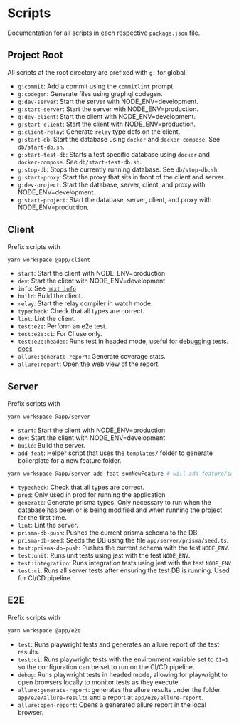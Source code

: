 # Scripts

Documentation for all scripts in each respective `package.json` file.

## Project Root

All scripts at the root directory are prefixed with `g:` for global.

-   `g:commit`: Add a commit using the `commitlint` prompt.
-   `g:codegen`: Generate files using graphql codegen.
-   `g:dev-server`: Start the server with NODE_ENV=development.
-   `g:start-server`: Start the server with NODE_ENV=production.
-   `g:dev-client`: Start the client with NODE_ENV=development.
-   `g:start-client`: Start the client with NODE_ENV=production.
-   `g:client-relay`: Generate `relay` type defs on the client.
-   `g:start-db`: Start the database using `docker` and `docker-compose`. See `db/start-db.sh`.
-   `g:start-test-db`: Starts a test specific database using `docker` and `docker-compose`. See `db/start-test-db.sh`.
-   `g:stop-db`: Stops the currently running database. See `db/stop-db.sh`.
-   `g:start-proxy`: Start the proxy that sits in front of the client and server.
-   `g:dev-project`: Start the database, server, client, and proxy with NODE_ENV=development.
-   `g:start-project`: Start the database, server, client, and proxy with NODE_ENV=production.

## Client

Prefix scripts with

```bash
yarn workspace @app/client
```

-   `start`: Start the client with NODE_ENV=production
-   `dev`: Start the client with NODE_ENV=development
-   `info`: See [`next info`](https://nextjs.org/docs/api-reference/cli#info)
-   `build`: Build the client.
-   `relay`: Start the relay compiler in watch mode.
-   `typecheck`: Check that all types are correct.
-   `lint`: Lint the client.
-   `test:e2e`: Perform an e2e test.
-   `test:e2e:ci`: For CI use only.
-   `test:e2e:headed`: Runs test in headed mode, useful for debugging tests. [docs](https://playwright.dev/docs/debug#run-in-headed-mode)
-   `allure:generate-report`: Generate coverage stats.
-   `allure:report`: Open the web view of the report.

## Server

Prefix scripts with

```bash
yarn workspace @app/server
```

-   `start`: Start the client with NODE_ENV=production
-   `dev`: Start the client with NODE_ENV=development
-   `build`: Build the server.
-   `add-feat`: Helper script that uses the `templates/` folder to generate boilerplate for a new feature folder.

```bash
yarn workspace @app/server add-feat somNewFeature # will add feature/some-new-feature with the appropriate files
```

-   `typecheck`: Check that all types are correct.
-   `prod`: Only used in prod for running the application
-   `generate`: Generate prisma types. Only necessary to run when the database has been or is being modified and when running the project for the first time.
-   `lint`: Lint the server.
-   `prisma-db-push`: Pushes the current prisma schema to the DB.
-   `prisma-db-seed`: Seeds the DB using the file `app/server/prisma/seed.ts`.
-   `test:prisma-db-push`: Pushes the current schema with the test `NODE_ENV`.
-   `test:unit`: Runs unit tests using jest with the test `NODE_ENV`.
-   `test:integration`: Runs integration tests using jest with the test `NODE_ENV`
-   `test:ci`: Runs all server tests after ensuring the test DB is running. Used for CI/CD pipeline.

## E2E

Prefix scripts with

```bash
yarn workspace @app/e2e
```

-   `test`: Runs playwright tests and generates an allure report of the test results.
-   `test:ci`: Runs playwright tests with the environment variable set to `CI=1` so the configuration can be set to run on the CI/CD pipeline.
-   `debug`: Runs playwright tests in headed mode, allowing for playwright to open browsers locally to monitor tests as they execute.
-   `allure:generate-report`: generates the allure results under the folder `app/e2e/allure-results` and a report at `app/e2e/allure-report`.
-   `allure:open-report`: Opens a generated allure report in the local browser.
